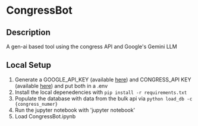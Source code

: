 # CongressBot
## Description
A gen-ai based tool using the congress API and Google's Gemini LLM
## Local Setup
1. Generate a GOOGLE_API_KEY (available [here](https://aistudio.google.com/app/apikey)) and CONGRESS_API KEY (available [here](https://api.congress.gov/sign-up/)) and put both in a .env
2. Install the local depenedencies with `pip install -r requirements.txt`
3. Populate the database with data from the bulk api via `python load_db -c {congress_numer}`
4. Run the jupyter notebook with 'jupyter notebook'
5. Load CongressBot.ipynb

